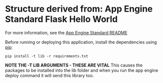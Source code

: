 # Structure derived from: App Engine Standard Flask Hello World
For more information, see the [App Engine Standard README](../../README.md)

Before running or deploying this application, install the dependencies using
[pip](http://pip.readthedocs.io/en/stable/):

    pip install -t lib -r requirements.txt

**NOTE THE -T LIB ARGUMENTS - THESE ARE VITAL**
This causes the packages to be installed into the lib folder and when you run
the app engine deploy command it will send this library too.

